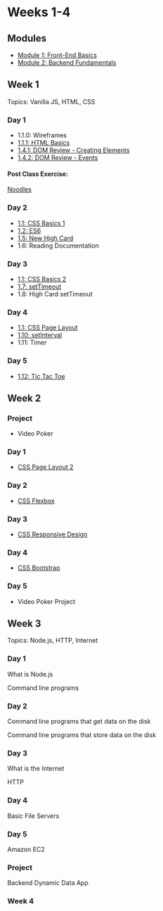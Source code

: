 # Weeks 1-4

## Modules

* [Module 1: Front-End Basics](../1-front-end-basics/1-0-module-1-overview.md)
* [Module 2: Backend Fundamentals ](../2-back-end-basics/2-0-module-2-overview.md)

## Week 1

Topics: Vanilla JS, HTML, CSS

### Day 1

* 1.1.0: Wireframes
* [1.1.1: HTML Basics](../1-front-end-basics/1-1-html-and-css/1.1.1-basic-html.md)
* [1.4.1: DOM Review - Creating Elements](../1-front-end-basics/1-4-dom-review/1-4-1-creating-elements.md)
* [1.4.2: DOM Review - Events](../1-front-end-basics/1-4-dom-review/1-4-2-events.md)

#### Post Class Exercise:

[Noodles](../1-front-end-basics/module-1-post-class-exercises/1-noodles.md)

### Day 2

* [1.1: CSS Basics 1](../1-front-end-basics/1-1-html-and-css/1.1.2-basic-css.md#part-1)
* [1.2: ES6](../1-front-end-basics/1-2-es6-basics.md#what-is-es-6)
* [1.5: New High Card](../1-front-end-basics/1-6-new-high-card.md)
* 1.6: Reading Documentation

### Day 3

* [1.1: CSS Basics 2](../1-front-end-basics/1-1-html-and-css/1.1.2-basic-css.md#part-2)
* [1.7: setTimeout](../1-front-end-basics/1-7-settimeout.md)
* 1.8: High Card setTimeout

### Day 4

* [1.1: CSS Page Layout](../1-front-end-basics/1-1-html-and-css/#css-web-page-layout)
* [1.10: setInterval](../1-front-end-basics/1-10-setinterval.md)
* 1.11: Timer

### Day 5

* [1.12: Tic Tac Toe](../1-front-end-basics/1-12-tic-tac-toe.md)

## Week 2

### Project

* Video Poker

### Day 1

* [CSS Page Layout 2](../1-front-end-basics/1-1-html-and-css/#css-web-page-layout)

### Day 2

* [CSS Flexbox](../1-front-end-basics/1-1-html-and-css/#flex-box)

### Day 3

* [CSS Responsive Design](../1-front-end-basics/1-1-html-and-css/#responsive-pages)

### Day 4

* [CSS Bootstrap](../1-front-end-basics/1-1-html-and-css/#bootstrap)

### Day 5

* Video Poker Project

## Week 3

Topics: Node.js, HTTP, Internet

### Day 1

What is Node.js

Command line programs

### Day 2

Command line programs that get data on the disk

Command line programs that store data on the disk

### Day 3

What is the Internet

HTTP

### Day 4

Basic File Servers

### Day 5

Amazon EC2

### Project

Backend Dynamic Data App

### Week 4


